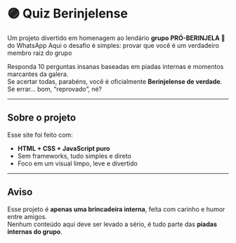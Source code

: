 # 🟣 Quiz Berinjelense

Um projeto divertido em homenagem ao lendário **grupo PRÓ-BERINJELA 🍆** do WhatsApp
Aqui o desafio é simples: provar que você é um verdadeiro membro raiz do grupo

Responda 10 perguntas insanas baseadas em piadas internas e momentos marcantes da galera.  
Se acertar todas, parabéns, você é oficialmente **Berinjelense de verdade**.  
Se errar... bom, “reprovado”, né? 

---

## Sobre o projeto

Esse site foi feito com:
- **HTML + CSS + JavaScript puro**
- Sem frameworks, tudo simples e direto
- Foco em um visual limpo, leve e divertido

---

## Aviso

Esse projeto é **apenas uma brincadeira interna**, feita com carinho e humor entre amigos.  
Nenhum conteúdo aqui deve ser levado a sério, é tudo parte das **piadas internas do grupo**.  
